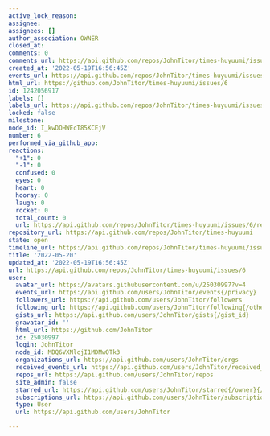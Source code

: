 ```yaml
---
active_lock_reason: 
assignee: 
assignees: []
author_association: OWNER
closed_at: 
comments: 0
comments_url: https://api.github.com/repos/JohnTitor/times-huyuumi/issues/6/comments
created_at: '2022-05-19T16:56:45Z'
events_url: https://api.github.com/repos/JohnTitor/times-huyuumi/issues/6/events
html_url: https://github.com/JohnTitor/times-huyuumi/issues/6
id: 1242056917
labels: []
labels_url: https://api.github.com/repos/JohnTitor/times-huyuumi/issues/6/labels{/name}
locked: false
milestone: 
node_id: I_kwDOHWEcT85KCEjV
number: 6
performed_via_github_app: 
reactions:
  "+1": 0
  "-1": 0
  confused: 0
  eyes: 0
  heart: 0
  hooray: 0
  laugh: 0
  rocket: 0
  total_count: 0
  url: https://api.github.com/repos/JohnTitor/times-huyuumi/issues/6/reactions
repository_url: https://api.github.com/repos/JohnTitor/times-huyuumi
state: open
timeline_url: https://api.github.com/repos/JohnTitor/times-huyuumi/issues/6/timeline
title: '2022-05-20'
updated_at: '2022-05-19T16:56:45Z'
url: https://api.github.com/repos/JohnTitor/times-huyuumi/issues/6
user:
  avatar_url: https://avatars.githubusercontent.com/u/25030997?v=4
  events_url: https://api.github.com/users/JohnTitor/events{/privacy}
  followers_url: https://api.github.com/users/JohnTitor/followers
  following_url: https://api.github.com/users/JohnTitor/following{/other_user}
  gists_url: https://api.github.com/users/JohnTitor/gists{/gist_id}
  gravatar_id: ''
  html_url: https://github.com/JohnTitor
  id: 25030997
  login: JohnTitor
  node_id: MDQ6VXNlcjI1MDMwOTk3
  organizations_url: https://api.github.com/users/JohnTitor/orgs
  received_events_url: https://api.github.com/users/JohnTitor/received_events
  repos_url: https://api.github.com/users/JohnTitor/repos
  site_admin: false
  starred_url: https://api.github.com/users/JohnTitor/starred{/owner}{/repo}
  subscriptions_url: https://api.github.com/users/JohnTitor/subscriptions
  type: User
  url: https://api.github.com/users/JohnTitor

---
```

